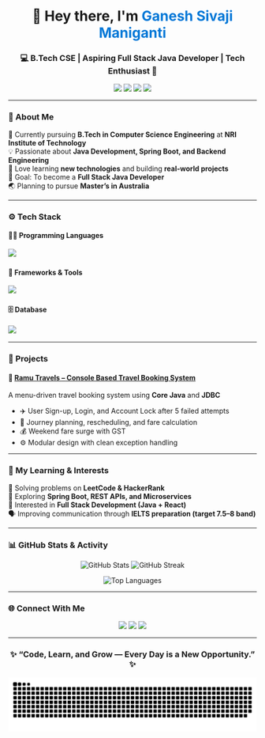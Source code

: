<h1 align="center">👋 Hey there, I'm <span style="color:#0078D7;">Ganesh Sivaji Maniganti</span></h1>

<h3 align="center">💻 B.Tech CSE | Aspiring Full Stack Java Developer | Tech Enthusiast 🚀</h3>

<p align="center">
  <img src="https://media.giphy.com/media/hvRJCLFzcasrR4ia7z/giphy.gif" width="35">
  <a href="mailto:ganeshmaniganti@example.com"><img src="https://img.shields.io/badge/Email-Contact-red?style=for-the-badge&logo=gmail"></a>
  <a href="https://www.linkedin.com/in/ganeshsivaji-maniganti"><img src="https://img.shields.io/badge/LinkedIn-Connect-blue?style=for-the-badge&logo=linkedin"></a>
  <a href="https://github.com/GaneshSivajiManiganti"><img src="https://img.shields.io/badge/GitHub-Follow-black?style=for-the-badge&logo=github"></a>
</p>

---

### 🧠 About Me  
🌱 Currently pursuing **B.Tech in Computer Science Engineering** at **NRI Institute of Technology**  
💡 Passionate about **Java Development, Spring Boot, and Backend Engineering**  
💬 Love learning **new technologies** and building **real-world projects**  
🎯 Goal: To become a **Full Stack Java Developer**  
🌏 Planning to pursue **Master’s in Australia**  

---

### ⚙️ Tech Stack

#### 👨‍💻 Programming Languages  
<p>
  <img src="https://skillicons.dev/icons?i=java,python,c,html,css,javascript" />
</p>

#### 🧩 Frameworks & Tools  
<p>
  <img src="https://skillicons.dev/icons?i=spring,hibernate,maven,git,github,vscode,eclipse" />
</p>

#### 🗄️ Database  
<p>
  <img src="https://skillicons.dev/icons?i=mysql" />  
</p>

---

### 🧰 Projects

#### 🚗 [Ramu Travels – Console Based Travel Booking System](https://github.com/GaneshSivajiManiganti/RamuTravels-JavaConsoleApp)
A menu-driven travel booking system using **Core Java** and **JDBC**  
- ✈️ User Sign-up, Login, and Account Lock after 5 failed attempts  
- 📅 Journey planning, rescheduling, and fare calculation  
- 💰 Weekend fare surge with GST  
- ⚙️ Modular design with clean exception handling  

---

### 🧩 My Learning & Interests
📘 Solving problems on **LeetCode & HackerRank**  
🧠 Exploring **Spring Boot, REST APIs, and Microservices**  
🚀 Interested in **Full Stack Development (Java + React)**  
🗣️ Improving communication through **IELTS preparation (target 7.5–8 band)**  

---

### 📊 GitHub Stats & Activity

<p align="center">
  <img src="https://github-readme-stats.vercel.app/api?username=GaneshSivajiManiganti&show_icons=true&theme=tokyonight" alt="GitHub Stats" width="48%">
  <img src="https://github-readme-streak-stats.herokuapp.com?user=GaneshSivajiManiganti&theme=tokyonight" alt="GitHub Streak" width="48%">
</p>

<p align="center">
  <img src="https://github-readme-stats.vercel.app/api/top-langs/?username=GaneshSivajiManiganti&layout=compact&theme=tokyonight" alt="Top Languages" width="40%">
</p>

---

### 🌐 Connect With Me  
<p align="center">
  <a href="mailto:ganeshmaniganti@example.com"><img src="https://img.icons8.com/color/48/000000/gmail--v1.png" width="40"/></a>
  <a href="https://www.linkedin.com/in/ganeshsivaji-maniganti"><img src="https://img.icons8.com/color/48/000000/linkedin.png" width="40"/></a>
  <a href="https://github.com/GaneshSivajiManiganti"><img src="https://img.icons8.com/ios-filled/50/000000/github.png" width="40"/></a>
</p>

---

<h3 align="center">✨ “Code, Learn, and Grow — Every Day is a New Opportunity.” ✨</h3>

<p align="center">
  <img src="https://github.com/Platane/snk/raw/output/github-contribution-grid-snake.svg" alt="snake animation">
</p>

